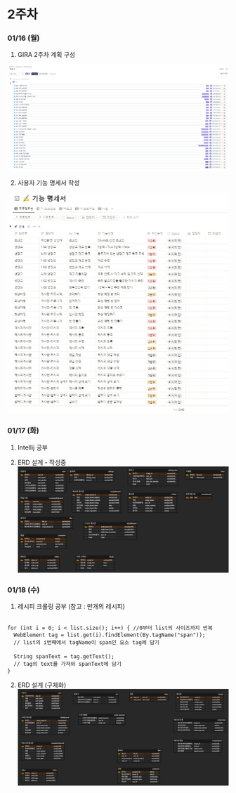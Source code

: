 # 2주차


### 01/16 (월)

1. GIRA 2주차 계획 구성

![image.png](./image.png)

2. 사용자 기능 명세서 작성

![image-1.png](./image-1.png)


### 01/17 (화)

1. Intellij 공부

2. ERD 설계 - 작성중
![erd.png](./erd.png)


### 01/18 (수)

1. 레시피 크롤링 공부 
(참고 : 만개의 레시피)

```

for (int i = 0; i < list.size(); i++) { //0부터 list의 사이즈까지 반복
  WebElement tag = list.get(i).findElement(By.tagName("span"));
  // list의 i번째에서 tagName이 span인 요소 tag에 담기 
  
  String spanText = tag.getText();
  // tag의 text를 가져와 spanText에 담기
}

```


2. ERD 설계 (구체화)
![erd2.png](./erd2.png)